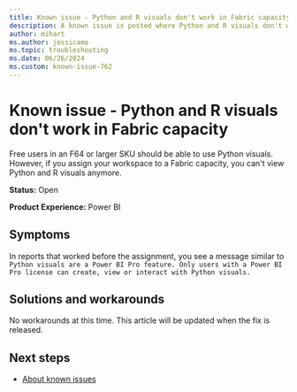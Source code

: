 ```yaml
---
title: Known issue - Python and R visuals don't work in Fabric capacity
description: A known issue is posted where Python and R visuals don't work in Fabric capacity.
author: mihart
ms.author: jessicamo
ms.topic: troubleshooting  
ms.date: 06/26/2024
ms.custom: known-issue-762
---
```


# Known issue - Python and R visuals don't work in Fabric capacity

Free users in an F64 or larger SKU should be able to use Python visuals. However, if you assign your workspace to a Fabric capacity, you can't view Python and R visuals anymore.

**Status:** Open

**Product Experience:** Power BI

## Symptoms

In reports that worked before the assignment, you see a message similar to `Python visuals are a Power BI Pro feature. Only users with a Power BI Pro license can create, view or interact with Python visuals.`

## Solutions and workarounds

No workarounds at this time. This article will be updated when the fix is released.

## Next steps

- [About known issues](https://support.fabric.microsoft.com/known-issues)